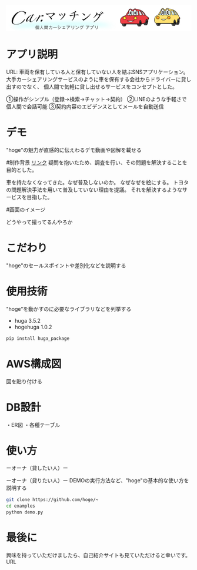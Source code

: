 ![画像](logo.png)
 
# アプリ説明
 URL:
車両を保有している人と保有していない人を結ぶSNSアプリケーション。
大手カーシェアリングサービスのように車を保有する会社からドライバーに貸し出すのでなく、
個人間で気軽に貸し出せるサービスをコンセプトとした。

①操作がシンプル（登録→検索→チャット→契約）
②LINEのような手軽さで個人間で会話可能
③契約内容のエビデンスとしてメールを自動送信


# デモ
 
"hoge"の魅力が直感的に伝えわるデモ動画や図解を載せる

#制作背景
<a href="https://docs.google.com/presentation/d/1tZJGasBnQbUNXXe0prZ4kC7agbCEJ5aUzGzq7WhR7zA/edit?usp=sharing">リンク</a>
疑問を抱いたため、調査を行い、その問題を解決することを目的とした。

車を持たなくなってきた。なぜ普及しないのか。
なぜなぜを絵にする。
トヨタの問題解決手法を用いて普及していない理由を提議。
それを解決するようなサービスを目指した。

#画面のイメージ

どうやって撮ってるんやろか

# こだわり
 
"hoge"のセールスポイントや差別化などを説明する
 
# 使用技術
 
"hoge"を動かすのに必要なライブラリなどを列挙する
 
* huga 3.5.2
* hogehuga 1.0.2
 
```bash
pip install huga_package
```
 
 # AWS構成図
図を貼り付ける

 # DB設計
・ER図
・各種テーブル

# 使い方

ーオーナ（貸したい人）ー

ーオーナ（貸りたい人）ー
DEMOの実行方法など、"hoge"の基本的な使い方を説明する
 
```bash
git clone https://github.com/hoge/~
cd examples
python demo.py
```
 
# 最後に
 
興味を持っていただけましたら、自己紹介サイトも見ていただけると幸いです。
URL
 
